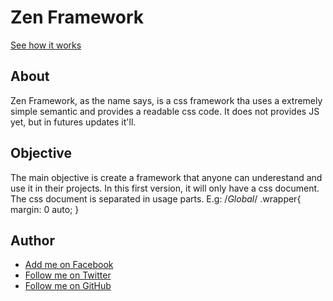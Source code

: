 # Zen Framework
[See how it works](http://igorfelipee.github.io/zen-framework/)
## About ##
Zen Framework, as the name says, is a css framework tha uses a extremely simple semantic and provides a readable css code. It does not provides JS yet, but in futures updates it'll.
## Objective ##
The main objective is create a framework that anyone can underestand and use it in their projects. In this first version, it will only have a css document.
The css document is separated in usage parts.
E.g:
/*Global*/
.wrapper{
  margin: 0 auto;
}
## Author ##
* [Add me on Facebook](https://www.facebook.com/igor.felipe.198765)
* [Follow me on Twitter](http://twitter.com/igorfelipee)
* [Follow me on GitHub](http://github.com/igorfelipee)
